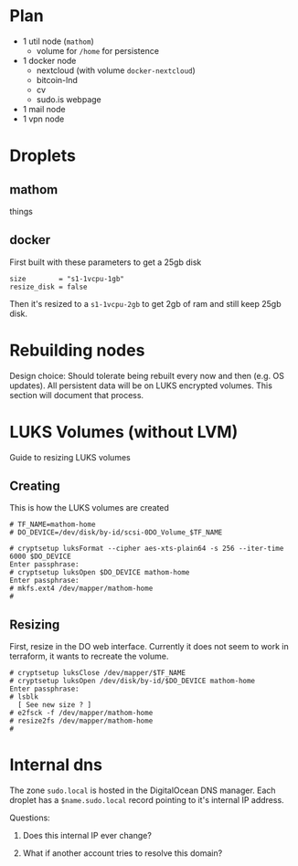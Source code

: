 # Plan

* 1 util node (`mathom`)
    - volume for `/home` for persistence
* 1 docker node
    - nextcloud (with volume `docker-nextcloud`)
    - bitcoin-lnd
    - cv
    - sudo.is webpage
* 1 mail node
* 1 vpn node

# Droplets

## mathom

things

## docker

First built with these parameters to get a 25gb disk

```
size        = "s1-1vcpu-1gb"
resize_disk = false
```

Then it's resized to a `s1-1vcpu-2gb` to get 2gb of ram and still keep 25gb disk.

# Rebuilding nodes

Design choice: Should tolerate being rebuilt every now and then (e.g. OS updates). All persistent data will be on LUKS encrypted volumes. This section will document that process.

# LUKS Volumes (without LVM)

Guide to resizing LUKS volumes

## Creating

This is how the LUKS volumes are created

```shell
# TF_NAME=mathom-home
# DO_DEVICE=/dev/disk/by-id/scsi-0DO_Volume_$TF_NAME
```

```shell
# cryptsetup luksFormat --cipher aes-xts-plain64 -s 256 --iter-time 6000 $DO_DEVICE
Enter passphrase:
# cryptsetup luksOpen $DO_DEVICE mathom-home
Enter passphrase:
# mkfs.ext4 /dev/mapper/mathom-home
#
```

## Resizing

First, resize in the DO web interface. Currently it does not seem to work in terraform, it wants to recreate the volume.

```shell
# cryptsetup luksClose /dev/mapper/$TF_NAME
# cryptsetup luksOpen /dev/disk/by-id/$DO_DEVICE mathom-home
Enter passphrase:
# lsblk
  [ See new size ? ]
# e2fsck -f /dev/mapper/mathom-home
# resize2fs /dev/mapper/mathom-home
#
```

# Internal dns

The zone `sudo.local` is hosted in the DigitalOcean DNS manager. Each droplet has a `$name.sudo.local` record pointing to it's internal IP address.

Questions:

1. Does this internal IP ever change?

2. What if another account tries to resolve this domain?
